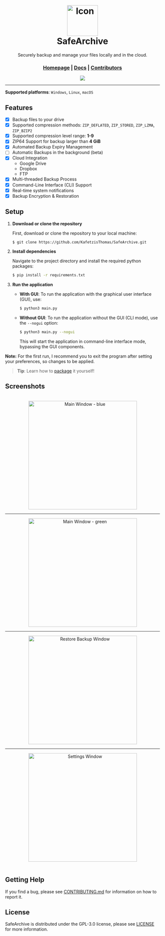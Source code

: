 <div align="center">
    <h1>
        <img 
            src="/assets/ICO/icon.ico" 
            height="100" 
            width="100" 
            alt="Icon" 
        />
        <div>SafeArchive</div>
    </h1>
    <p>Securely backup and manage your files locally and in the cloud.</p>
    <h3>
        <a href="https://github.com/KafetzisThomas/SafeArchive">Homepage</a> | 
        <a href="https://github.com/KafetzisThomas/SafeArchive/tree/main/docs">Docs</a> | 
        <a href="https://github.com/KafetzisThomas/SafeArchive/graphs/contributors">Contributors</a>
    </h3>
    <a href="https://github.com/KafetzisThomas/SafeArchive/releases">
        <img src = 'https://img.shields.io/github/v/release/KafetzisThomas/SafeArchive?include_prereleases&label=Latest%20Release'/>
    </a>
</div>

---

**Supported platforms**: `Windows`, `Linux`, `macOS`

## Features

- [X] Backup files to your drive
- [X] Supported compression methods: `ZIP_DEFLATED`, `ZIP_STORED`, `ZIP_LZMA`, `ZIP_BZIP2`
- [X] Supported compression level range: **1-9**
- [X] ZIP64 Support for backup larger than **4 GiB**
- [X] Automated Backup Expiry Management
- [ ] Automatic Backups in the background (beta)
- [X] Cloud Integration
    * Google Drive
    * Dropbox
    * FTP
- [X] Multi-threaded Backup Process
- [X] Command-Line Interface (CLI) Support
- [X] Real-time system notifications
- [X] Backup Encryption & Restoration

## Setup

1. **Download or clone the repository**

    First, download or clone the repository to your local machine:

    ```sh
    $ git clone https://github.com/KafetzisThomas/SafeArchive.git
    ```

2. **Install dependencies**

    Navigate to the project directory and install the required python packages:

    ```sh
    $ pip install -r requirements.txt
    ```

3. **Run the application**

    - **With GUI**: To run the application with the graphical user interface (GUI), use:

      ```sh
      $ python3 main.py
      ```

    - **Without GUI**: To run the application without the GUI (CLI mode), use the `--nogui` option:

      ```sh
      $ python3 main.py --nogui
      ```

      This will start the application in command-line interface mode, bypassing the GUI components.

**Note:** For the first run, I recommend you to exit the program after setting your preferences, so changes to be applied.

> **Tip**: Learn how to [package](https://github.com/KafetzisThomas/SafeArchive/blob/main/docs/package_program.md) it yourself!

## Screenshots

<div align = 'center'>
    <br>
    <img
        height = '353'
        alt = 'Main Window - blue'
        src = 'https://github.com/user-attachments/assets/6bd47490-dd3b-4b69-8854-1470f53e1904'>
    <hr>
    <img
        height = '353'
        alt = 'Main Window - green'
        src = 'https://github.com/user-attachments/assets/67ea5f0d-387e-4e5f-ae26-064783f269bb'>
    <hr>
    <img
        height = '353'
        alt = 'Restore Backup Window' 
        src = 'https://github.com/user-attachments/assets/6cd80527-d166-4a24-b383-79ba18c552c0'>
    <hr>
    <img
        height = '353'
        alt = 'Settings Window'
        src = 'https://github.com/user-attachments/assets/6cefd88b-254d-480a-b0ef-6d86bbee225b'>
    <br>
</div>

<br>

## Getting Help

If you find a bug, please see [CONTRIBUTING.md](https://github.com/KafetzisThomas/SafeArchive/blob/main/CONTRIBUTING.md) for information on how to report it.

## License

SafeArchive is distributed under the GPL-3.0 license, please see [LICENSE](https://github.com/KafetzisThomas/SafeArchive/blob/main/LICENSE) for more information.
